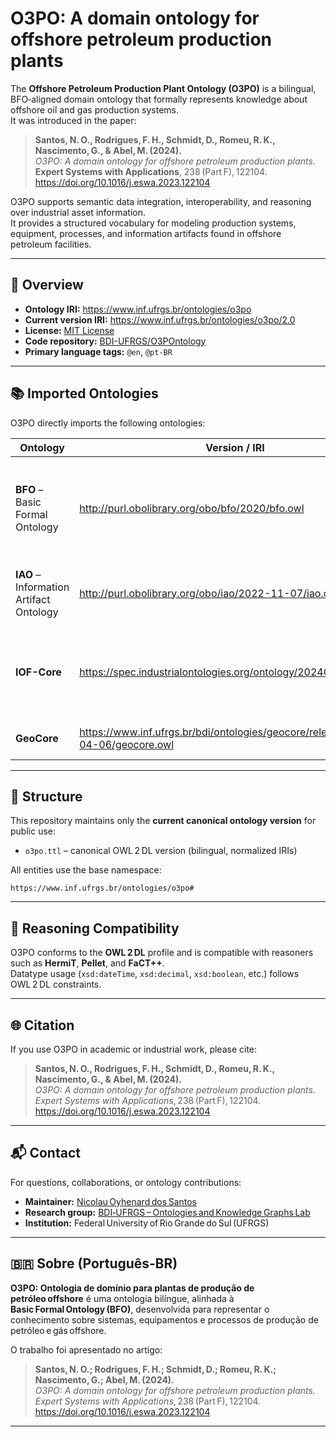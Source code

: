 # O3PO: A domain ontology for offshore petroleum production plants

The **Offshore Petroleum Production Plant Ontology (O3PO)** is a bilingual, BFO‑aligned domain ontology that formally represents knowledge about offshore oil and gas production systems.  
It was introduced in the paper:

> **Santos, N. O., Rodrigues, F. H., Schmidt, D., Romeu, R. K., Nascimento, G., & Abel, M. (2024).**  
> *O3PO: A domain ontology for offshore petroleum production plants.*  
> **Expert Systems with Applications**, 238 (Part F), 122104.  
> <https://doi.org/10.1016/j.eswa.2023.122104>

O3PO supports semantic data integration, interoperability, and reasoning over industrial asset information.  
It provides a structured vocabulary for modeling production systems, equipment, processes, and information artifacts found in offshore petroleum facilities.

---

## 🧭 Overview

- **Ontology IRI:** <https://www.inf.ufrgs.br/ontologies/o3po>  
- **Current version IRI:** <https://www.inf.ufrgs.br/ontologies/o3po/2.0>  
- **License:** [MIT License](LICENSE)  
- **Code repository:** [BDI-UFRGS/O3POntology](https://github.com/BDI-UFRGS/O3POntology)  
- **Primary language tags:** `@en`, `@pt-BR`

---

## 📚 Imported Ontologies

O3PO directly imports the following ontologies:

| Ontology | Version / IRI | Purpose |
|-----------|----------------|----------|
| **BFO** – Basic Formal Ontology | <http://purl.obolibrary.org/obo/bfo/2020/bfo.owl> | Upper-level ontology providing core categories (Object, Process, Quality, etc.) |
| **IAO** – Information Artifact Ontology | <http://purl.obolibrary.org/obo/iao/2022-11-07/iao.owl> | Metadata and information content entities |
| **IOF-Core** | <https://spec.industrialontologies.org/ontology/202401/core/Core/> | Common industrial foundation for Artifact, Process, and Function |
| **GeoCore** | <https://www.inf.ufrgs.br/bdi/ontologies/geocore/releases/2024-04-06/geocore.owl> | Spatial and geoscientific extensions |

---

## 🧩 Structure

This repository maintains only the **current canonical ontology version** for public use:

- `o3po.ttl` – canonical OWL 2 DL version (bilingual, normalized IRIs)

All entities use the base namespace:  

```
https://www.inf.ufrgs.br/ontologies/o3po#
```

---

## 🧠 Reasoning Compatibility

O3PO conforms to the **OWL 2 DL** profile and is compatible with reasoners such as **HermiT**, **Pellet**, and **FaCT++**.  
Datatype usage (`xsd:dateTime`, `xsd:decimal`, `xsd:boolean`, etc.) follows OWL 2 DL constraints.

---

## 🌐 Citation

If you use O3PO in academic or industrial work, please cite:

> **Santos, N. O., Rodrigues, F. H., Schmidt, D., Romeu, R. K., Nascimento, G., & Abel, M. (2024).**  
> *O3PO: A domain ontology for offshore petroleum production plants.*  
> *Expert Systems with Applications*, 238 (Part F), 122104.  
> <https://doi.org/10.1016/j.eswa.2023.122104>

---

## 📬 Contact

For questions, collaborations, or ontology contributions:

- **Maintainer:** [Nicolau Oyhenard dos Santos](mailto:nicolau.santos@inf.ufrgs.br)  
- **Research group:** [BDI‑UFRGS – Ontologies and Knowledge Graphs Lab](https://www.inf.ufrgs.br/bdi/)  
- **Institution:** Federal University of Rio Grande do Sul (UFRGS)

---

## 🇧🇷 Sobre (Português‑BR)

**O3PO: Ontologia de domínio para plantas de produção de petróleo offshore** é uma ontologia bilíngue, alinhada à **Basic Formal Ontology (BFO)**, desenvolvida para representar o conhecimento sobre sistemas, equipamentos e processos de produção de petróleo e gás offshore.  

O trabalho foi apresentado no artigo:

> **Santos, N. O.; Rodrigues, F. H.; Schmidt, D.; Romeu, R. K.; Nascimento, G.; Abel, M. (2024).**  
> *O3PO: A domain ontology for offshore petroleum production plants.*  
> *Expert Systems with Applications*, 238 (Part F), 122104.  
> <https://doi.org/10.1016/j.eswa.2023.122104>

---
